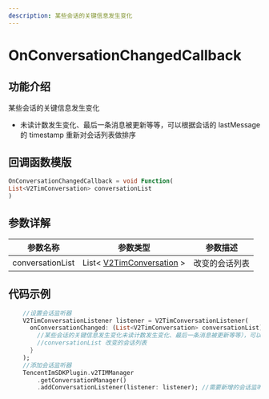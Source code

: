 ```yaml
---
description: 某些会话的关键信息发生变化
---
```


# OnConversationChangedCallback

## 功能介绍

某些会话的关键信息发生变化

* 未读计数发生变化、最后一条消息被更新等等，可以根据会话的 lastMessage 的 timestamp 重新对会话列表做排序

## 回调函数模版

```dart
OnConversationChangedCallback = void Function(
List<V2TimConversation> conversationList
)
```

## 参数详解

| 参数名称             | 参数类型                                                                       | 参数描述    |
| ---------------- | -------------------------------------------------------------------------- | ------- |
| conversationList | List< [V2TimConversation](../keyClass/message/v2timconversation.md) > | 改变的会话列表 |

## 代码示例

```dart
    //设置会话监听器
    V2TimConversationListener listener = V2TimConversationListener(
      onConversationChanged: (List<V2TimConversation> conversationList) => {
        //某些会话的关键信息发生变化未读计数发生变化、最后一条消息被更新等等），可以根据会话的 lastMessage -> timestamp 重新对会话列表做排序
        //conversationList 改变的会话列表
      }
    );
    //添加会话监听器
    TencentImSDKPlugin.v2TIMManager
        .getConversationManager()
        .addConversationListener(listener: listener); //需要新增的会话监听器
```
